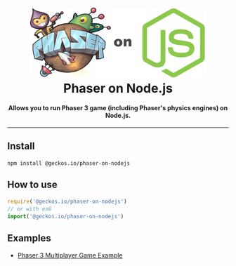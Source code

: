 <h1 align="center">
  <br>
  <a href="https://github.com/yandeu/phaser3-multiplayer-with-physics#readme"><img src="readme/phaser-on-nodejs.png" alt="header" width="400"></a>
  <br>
  Phaser on Node.js
  <br>
</h1>

<h4 align="center">
Allows you to run Phaser 3 game (including Phaser's physics engines) on Node.js.
</h4>

---

## Install

```console
npm install @geckos.io/phaser-on-nodejs
```

## How to use

```js
require('@geckos.io/phaser-on-nodejs')
// or with es6
import('@geckos.io/phaser-on-nodejs')
```

## Examples

- [Phaser 3 Multiplayer Game Example](https://github.com/geckosio/phaser3-multiplayer-game-example)
